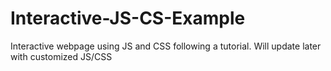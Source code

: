 # Interactive-JS-CS-Example
Interactive webpage using JS and CSS following a tutorial. Will update later with customized JS/CSS 
